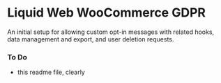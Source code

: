 # Liquid Web WooCommerce GDPR
An initial setup for allowing custom opt-in messages with related hooks, data management and export, and user deletion requests.


### To Do
* this readme file, clearly
